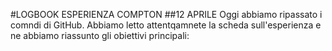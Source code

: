 #LOGBOOK ESPERIENZA COMPTON
##12 APRILE
  Oggi abbiamo ripassato i comndi di GitHub. 
  Abbiamo letto attentqamnete la scheda sull'esperienza e ne abbiamo riassunto gli obiettivi principali:
